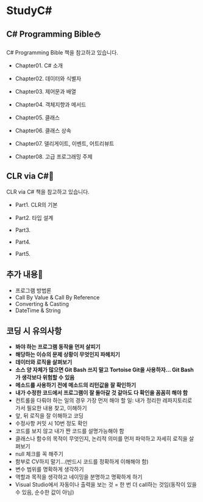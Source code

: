 # StudyC#

## C# Programming Bible⛄️

C# Programming Bible 책을 참고하고 있습니다.

-  Chapter01. C# 소개

-  Chapter02. 데이터와 식별자

-  Chapter03. 제어문과 배열

-  Chapter04. 객체지향과 메서드

-  Chapter05. 클래스

-  Chapter06. 클래스 상속

-  Chapter07. 델리게이트, 이벤트, 어트리뷰트

-  Chapter08. 고급 프로그래밍 주제

## CLR via C#🌺

CLR via C# 책을 참고하고 있습니다.

- Part1. CLR의 기본

- Part2. 타입 설계

- Part3.

- Part4.

- Part5.

## 추가 내용🤗
- 프로그램 방법론
- Call By Value & Call By Reference
- Converting & Casting
- DateTime & String

## 코딩 시 유의사항
- **봐야 하는 프로그램 동작을 먼저 살피기**
- **해당하는 이슈의 문제 상황이 무엇인지 파헤치기**
- **데이터와 로직을 살펴보기**
- **소스 양 자체가 많으면 Git Bash 쓰지 말고 Tortoise Git을 사용하자... Git Bash가 생각보다 위험할 수 있음**
- **메소드를 사용하기 전에 메소드의 리턴값을 잘 확인하기**
- **내가 수정한 코드에서 프로그램이 잘 돌아갈 것 같아도 다 확인을 꼼꼼히 해야 함**
- 컨트롤을 다뤄야 하는 일의 경우 가장 먼저 해야 할 일: 내가 정리한 레파지토리로 가서 필요한 내용 찾고, 이해하기
- 앞, 뒤 로직을 잘 이해하고 코딩
- 수정사항 커밋 시 10번 정도 확인
- 코드를 보지 않고 내가 짠 코드를 설명가능해야 함
- 클래스나 함수의 목적이 무엇인지, 논리적 의미를 먼저 파악하고 자세히 로직을 살펴보기
- null 체크를 꼭 해주기
- 함부로 CV하지 말기...(반드시 코드를 정확하게 이해해야 함)
- 변수 범위를 명확하게 생각하기
- 역할과 목적을 생각하고 네이밍을 분명하고 명확하게 하기
- Visual Studio에서 자동이나 출력을 보는 것 = 한 번 더 call하는 것임(동작이 있을 수 있음, 순수한 값이 아님)
